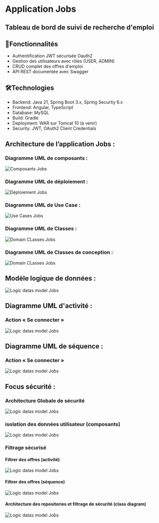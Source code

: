 # Application Jobs

## Tableau de bord de suivi de recherche d'emploi

## 🚀Fonctionnalités
- Authentification JWT sécurisée Oauth2
- Gestion des utilisateurs avec rôles (USER, ADMIN)
- CRUD complet des offres d'emploi
- API REST documentée avec Swagger

## 🛠Technologies
- Backend: Java 21, Spring Boot 3.x, Spring Security 6.x
- Frontend: Angular, TypeScript
- Database: MySQL
- Build: Gradle
- Deployment: WAR sur Tomcat 10 (à venir)
- Security: JWT, OAuth2 Client Credentials

## Architecture de l’application Jobs :
### Diagramme UML de composants :

![Composants Jobs](UML/exports/structureTechnique_componentDiagram.svg)

### Diagramme UML de déploiement : 

![Déploiement Jobs](UML/exports/pileDocker_deploymentDiagram.svg)

### Diagramme UML de Use Case :

![Use Cases Jobs](UML/exports/usecaseDiagram.svg)

### Diagramme UML de Classes :

![Domain CLasses Jobs](UML/exports/classes_classDiagram.svg)

### Diagramme UML de Classes de conception :

![Domain CLasses Jobs](UML/exports/entities_ClassDiagram.svg)

## Modèle logique de données :

![Logic datas model Jobs](UML/exports/logicModelMVP.png)

## Diagramme UML d'activité :
### Action « Se connecter »

![Logic datas model Jobs](UML/exports/login_activityDiagram.svg)

## Diagramme UML de séquence :
### Action « Se connecter »

![Logic datas model Jobs](UML/exports/login_sequenceDiagram.svg)

## Focus sécurité : 
### Architecture Globale de sécurité

![Logic datas model Jobs](UML/exports/archtectureGlobaleSecurite_packageDiagram.svg)

### isolation des données utilisateur (composants)

![Logic datas model Jobs](UML/exports/isolationDonneesUtilisateur_componentDiagram.svg)

### Filtrage sécurisé

#### Filtrer des offres (activité)

![Logic datas model Jobs](UML/exports/filtrageSecurise_activityDiagram.svg)

#### Filtrer des offres (séquence)

![Logic datas model Jobs](UML/exports/rechercheOffresSecurise_sequenceDiagramm.svg)

#### Architecture des repositories et filtrage de sécurité (class diagram)

![Logic datas model Jobs](UML/exports/securedRessourceRepository_classDiagram.svg)

